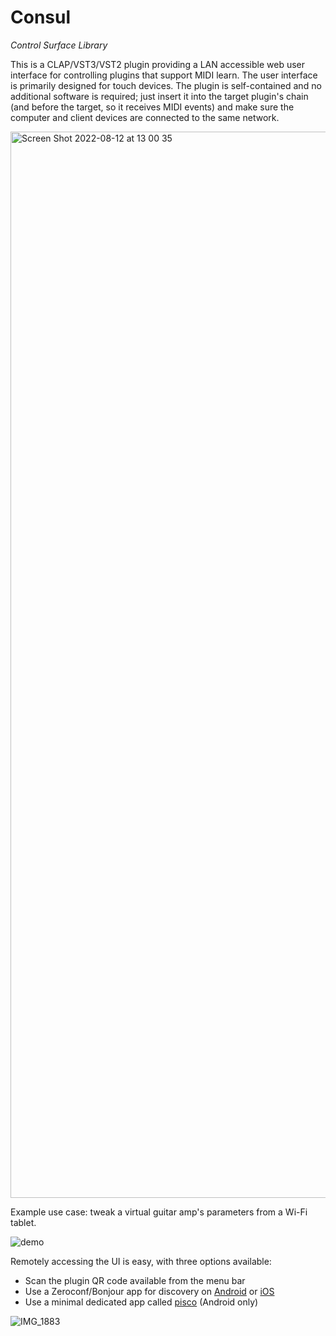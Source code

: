 # Consul

*Control Surface Library*

This is a CLAP/VST3/VST2 plugin providing a LAN accessible web user interface for controlling plugins that support MIDI learn. The user interface is primarily designed for touch devices. The plugin is self-contained and no additional software is required; just insert it into the target plugin's chain (and before the target, so it receives MIDI events) and make sure the computer and client devices are connected to the same network.

<img width="1706" alt="Screen Shot 2022-08-12 at 13 00 35" src="https://user-images.githubusercontent.com/930494/184341370-644452e5-3872-44de-851d-3e45eaee3c6e.png">

Example use case: tweak a virtual guitar amp's parameters from a Wi-Fi tablet.

![demo](https://user-images.githubusercontent.com/930494/181484970-1d439e1c-4f45-40f8-afb9-02b49b325a5d.gif)

Remotely accessing the UI is easy, with three options available:

- Scan the plugin QR code available from the menu bar
- Use a Zeroconf/Bonjour app for discovery on [Android](https://play.google.com/store/apps/details?id=de.wellenvogel.bonjourbrowser) or [iOS](https://apps.apple.com/us/app/bonjour-search-for-http-web-in-wi-fi/id1097517829)
- Use a minimal dedicated app called [pisco](https://github.com/lucianoiam/pisco) (Android only)

![IMG_1883](https://user-images.githubusercontent.com/930494/180954991-4a5f0d41-a07c-4394-a493-6f7f341ed7cf.jpg)

